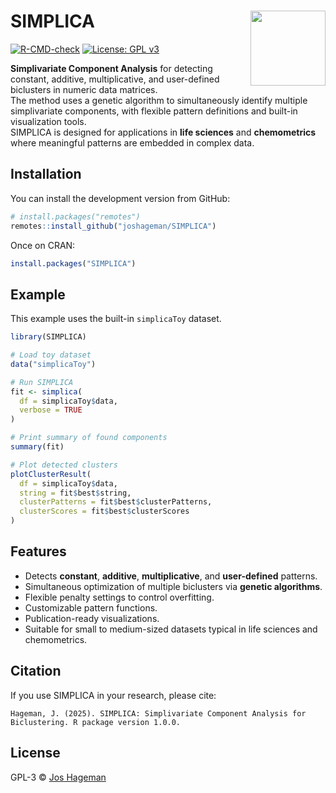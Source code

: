 # SIMPLICA <img src="man/figures/logo.png" align="right" height="120" />

[![R-CMD-check](https://github.com/joshageman/SIMPLICA/actions/workflows/R-CMD-check.yaml/badge.svg)](https://github.com/joshageman/SIMPLICA/actions)
[![License: GPL v3](https://img.shields.io/badge/License-GPLv3-blue.svg)](https://www.gnu.org/licenses/gpl-3.0)

**Simplivariate Component Analysis** for detecting constant, additive, multiplicative, and user-defined biclusters in numeric data matrices.  
The method uses a genetic algorithm to simultaneously identify multiple simplivariate components, with flexible pattern definitions and built-in visualization tools.  
SIMPLICA is designed for applications in **life sciences** and **chemometrics** where meaningful patterns are embedded in complex data.

## Installation

You can install the development version from GitHub:

```r
# install.packages("remotes")
remotes::install_github("joshageman/SIMPLICA")
```

Once on CRAN:

```r
install.packages("SIMPLICA")
```

## Example

This example uses the built-in `simplicaToy` dataset.

```r
library(SIMPLICA)

# Load toy dataset
data("simplicaToy")

# Run SIMPLICA
fit <- simplica(
  df = simplicaToy$data,
  verbose = TRUE
)

# Print summary of found components
summary(fit)

# Plot detected clusters
plotClusterResult(
  df = simplicaToy$data,
  string = fit$best$string,
  clusterPatterns = fit$best$clusterPatterns,
  clusterScores = fit$best$clusterScores
)
```

## Features

- Detects **constant**, **additive**, **multiplicative**, and **user-defined** patterns.
- Simultaneous optimization of multiple biclusters via **genetic algorithms**.
- Flexible penalty settings to control overfitting.
- Customizable pattern functions.
- Publication-ready visualizations.
- Suitable for small to medium-sized datasets typical in life sciences and chemometrics.

## Citation

If you use SIMPLICA in your research, please cite:

```
Hageman, J. (2025). SIMPLICA: Simplivariate Component Analysis for Biclustering. R package version 1.0.0.
```

## License

GPL-3 © [Jos Hageman](https://github.com/joshageman)
